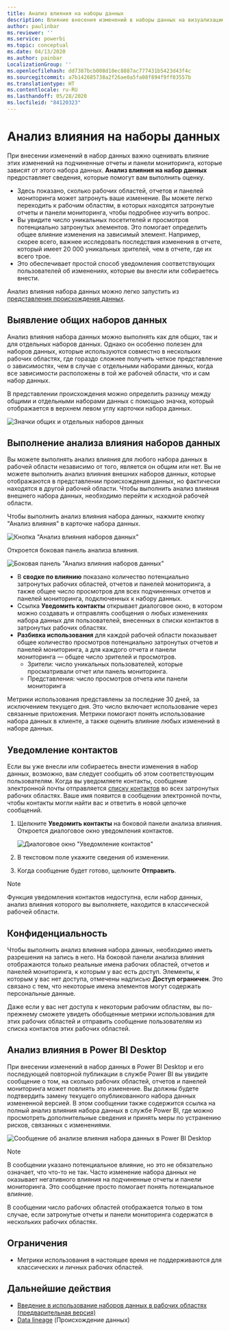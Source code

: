 ```yaml
---
title: Анализ влияния на наборы данных
description: Влияние внесения изменений в наборы данных на визуализацию и анализ.
author: paulinbar
ms.reviewer: ''
ms.service: powerbi
ms.topic: conceptual
ms.date: 04/13/2020
ms.author: painbar
LocalizationGroup: ''
ms.openlocfilehash: dd7387bcb008d10ec8887ac777431b5423d43f4c
ms.sourcegitcommit: a7b142685738a2f26ae0a5fa08f894f9ff03557b
ms.translationtype: HT
ms.contentlocale: ru-RU
ms.lasthandoff: 05/28/2020
ms.locfileid: "84120323"
---
```

# <a name="dataset-impact-analysis"></a>Анализ влияния на наборы данных

При внесении изменений в набор данных важно оценивать влияние этих изменений на подчиненные отчеты и панели мониторинга, которые зависят от этого набора данных. **Анализ влияния на набор данных** предоставляет сведения, которые помогут вам выполнить оценку.
* Здесь показано, сколько рабочих областей, отчетов и панелей мониторинга может затронуть ваше изменение. Вы можете легко переходить к рабочим областям, в которых находятся затронутые отчеты и панели мониторинга, чтобы подробнее изучить вопрос.
* Вы увидите число уникальных посетителей и просмотров потенциально затронутых элементов. Это помогает определить общее влияние изменения на зависимый элемент. Например, скорее всего, важнее исследовать последствия изменения в отчете, который имеет 20 000 уникальных зрителей, чем в отчете, где их всего трое.
* Это обеспечивает простой способ уведомления соответствующих пользователей об изменениях, которые вы внесли или собираетесь внести.

Анализ влияния набора данных можно легко запустить из [представления происхождения данных](service-data-lineage.md).

## <a name="identifying-shared-datasets"></a>Выявление общих наборов данных

Анализ влияния набора данных можно выполнять как для общих, так и для отдельных наборов данных. Однако он особенно полезен для наборов данных, которые используются совместно в нескольких рабочих областях, где гораздо сложнее получить четкое представление о зависимостях, чем в случае с отдельными наборами данных, когда все зависимости расположены в той же рабочей области, что и сам набор данных.

В представлении происхождения можно определить разницу между общими и отдельными наборами данных с помощью значка, который отображается в верхнем левом углу карточки набора данных.

![Значки общих и отдельных наборов данных](media/service-dataset-impact-analysis/shared-unshared-icon.png)

## <a name="perform-dataset-impact-analysis"></a>Выполнение анализа влияния наборов данных

Вы можете выполнять анализ влияния для любого набора данных в рабочей области независимо от того, является он общим или нет. Вы не можете выполнить анализ влияния внешних наборов данных, которые отображаются в представлении происхождения данных, но фактически находятся в другой рабочей области. Чтобы выполнить анализ влияния внешнего набора данных, необходимо перейти к исходной рабочей области.

Чтобы выполнить анализ влияния набора данных, нажмите кнопку "Анализ влияния" в карточке набора данных.

![Кнопка "Анализ влияния наборов данных"](media/service-dataset-impact-analysis/open-analysis-pane-button.png)

Откроется боковая панель анализа влияния.

![Боковая панель "Анализ влияния наборов данных"](media/service-dataset-impact-analysis/service-impact-analysis-pane.png)

* В **сводке по влиянию** показано количество потенциально затронутых рабочих областей, отчетов и панелей мониторинга, а также общее число просмотров для всех подчиненных отчетов и панелей мониторинга, подключенных к набору данных.
* Ссылка **Уведомить контакты** открывает диалоговое окно, в котором можно создавать и отправлять сообщения о любых изменениях набора данных для пользователей, внесенных в списки контактов в затронутых рабочих областях. 
* **Разбивка использования** для каждой рабочей области показывает общее количество просмотров потенциально затронутых отчетов и панелей мониторинга, а для каждого отчета и панели мониторинга — общее число зрителей и просмотров.
   * Зрители: число уникальных пользователей, которые просматривали отчет или панель мониторинга.
   * Представления: число просмотров отчета или панели мониторинга

Метрики использования представлены за последние 30 дней, за исключением текущего дня. Это число включает использование через связанные приложения. Метрики помогают понять использование набора данных в клиенте, а также оценить влияние любых изменений в наборе данных.

## <a name="notify-contacts"></a>Уведомление контактов

Если вы уже внесли или собираетесь внести изменения в набор данных, возможно, вам следует сообщить об этом соответствующим пользователям. Когда вы уведомляете контакты, сообщение электронной почты отправляется [списку контактов](../collaborate-share/service-create-the-new-workspaces.md#create-a-contact-list) во всех затронутых рабочих областях. Ваше имя появится в сообщении электронной почты, чтобы контакты могли найти вас и ответить в новой цепочке сообщений. 

1. Щелкните **Уведомить контакты** на боковой панели анализа влияния. Откроется диалоговое окно уведомления контактов.

   ![Диалоговое окно "Уведомление контактов"](media/service-dataset-impact-analysis/notify-contacts-dialog.png)

1. В текстовом поле укажите сведения об изменении.
1. Когда сообщение будет готово, щелкните **Отправить**.

> [!NOTE]
> Функция уведомления контактов недоступна, если набор данных, анализ влияния которого вы выполняете, находится в классической рабочей области.

## <a name="privacy"></a>Конфиденциальность

Чтобы выполнить анализ влияния набора данных, необходимо иметь разрешения на запись в него. На боковой панели анализа влияния отображаются только реальные имена рабочих областей, отчетов и панелей мониторинга, к которым у вас есть доступ. Элементы, к которым у вас нет доступа, отмечены надписью **Доступ ограничен**. Это связано с тем, что некоторые имена элементов могут содержать персональные данные.

Даже если у вас нет доступа к некоторым рабочим областям, вы по-прежнему сможете увидеть обобщенные метрики использования для этих рабочих областей и отправить сообщение пользователям из списка контактов этих рабочих областей.

## <a name="impact-analysis-from-power-bi-desktop"></a>Анализ влияния в Power BI Desktop

При внесении изменений в набор данных в Power BI Desktop и его последующей повторной публикации в службе Power BI вы увидите сообщение о том, на сколько рабочих областей, отчетов и панелей мониторинга может повлиять это изменение. Вы должны будете подтвердить замену текущего опубликованного набора данных измененной версией. В этом сообщении также содержится ссылка на полный анализ влияния набора данных в службе Power BI, где можно просмотреть дополнительные сведения и принять меры по устранению рисков, связанных с изменениями.

![Сообщение об анализе влияния набора данных в Power BI Desktop](media/service-dataset-impact-analysis/service-dataset-impact-analysis-desktop-warning.png)

> [!NOTE]
> В сообщении указано потенциальное влияние, но это не обязательно означает, что что-то не так. Часто изменение набора данных не оказывает негативного влияния на подчиненные отчеты и панели мониторинга. Это сообщение просто помогает понять потенциальное влияние.
>
>В сообщении число рабочих областей отображается только в том случае, если затронутые отчеты и панели мониторинга содержатся в нескольких рабочих областях.

## <a name="limitations"></a>Ограничения

* Метрики использования в настоящее время не поддерживаются для классических и личных рабочих областей.

## <a name="next-steps"></a>Дальнейшие действия

* [Введение в использование наборов данных в рабочих областях (предварительная версия)](../connect-data/service-datasets-across-workspaces.md)
* [Data lineage](service-data-lineage.md) (Происхождение данных)

